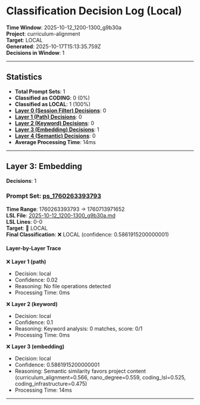 # Classification Decision Log (Local)

**Time Window**: 2025-10-12_1200-1300_g9b30a<br>
**Project**: curriculum-alignment<br>
**Target**: LOCAL<br>
**Generated**: 2025-10-17T15:13:35.759Z<br>
**Decisions in Window**: 1

---

## Statistics

- **Total Prompt Sets**: 1
- **Classified as CODING**: 0 (0%)
- **Classified as LOCAL**: 1 (100%)
- **[Layer 0 (Session Filter) Decisions](#layer-0-session-filter)**: 0
- **[Layer 1 (Path) Decisions](#layer-1-path)**: 0
- **[Layer 2 (Keyword) Decisions](#layer-2-keyword)**: 0
- **[Layer 3 (Embedding) Decisions](#layer-3-embedding)**: 1
- **[Layer 4 (Semantic) Decisions](#layer-4-semantic)**: 0
- **Average Processing Time**: 14ms

---

## Layer 3: Embedding

**Decisions**: 1

### Prompt Set: [ps_1760263393793](../../history/2025-10-12_1200-1300_g9b30a.md#ps_1760263393793)

**Time Range**: 1760263393793 → 1760713971652<br>
**LSL File**: [2025-10-12_1200-1300_g9b30a.md](../../history/2025-10-12_1200-1300_g9b30a.md#ps_1760263393793)<br>
**LSL Lines**: 0-0<br>
**Target**: 📍 LOCAL<br>
**Final Classification**: ❌ LOCAL (confidence: 0.5861915200000001)

#### Layer-by-Layer Trace

❌ **Layer 1 (path)**
- Decision: local
- Confidence: 0.02
- Reasoning: No file operations detected
- Processing Time: 0ms

❌ **Layer 2 (keyword)**
- Decision: local
- Confidence: 0.1
- Reasoning: Keyword analysis: 0 matches, score: 0/1
- Processing Time: 0ms

❌ **Layer 3 (embedding)**
- Decision: local
- Confidence: 0.5861915200000001
- Reasoning: Semantic similarity favors project content (curriculum_alignment=0.566, nano_degree=0.559, coding_lsl=0.525, coding_infrastructure=0.475)
- Processing Time: 14ms

---

